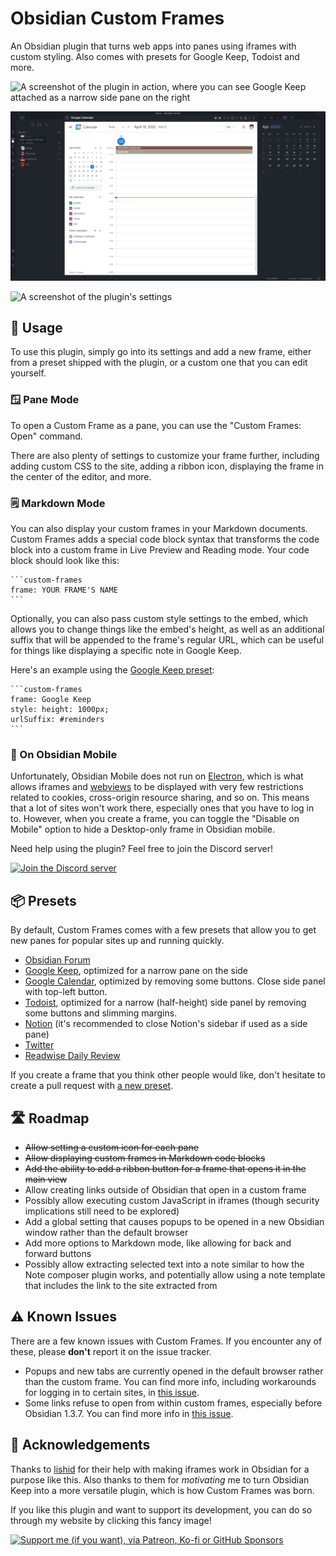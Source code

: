 # Obsidian Custom Frames
An Obsidian plugin that turns web apps into panes using iframes with custom styling. Also comes with presets for Google Keep, Todoist and more.

![A screenshot of the plugin in action, where you can see Google Keep attached as a narrow side pane on the right](https://raw.githubusercontent.com/Ellpeck/ObsidianCustomFrames/master/screenshot.png)

![A screenshot of the plugin in action, where you can see Google Calendar opened in the center, and the mouse hovering over the corresponding ribbon button](https://raw.githubusercontent.com/Ellpeck/ObsidianCustomFrames/master/screenshot-big.png)

![A screenshot of the plugin's settings](https://raw.githubusercontent.com/Ellpeck/ObsidianCustomFrames/master/settings.png)

## 🤔 Usage
To use this plugin, simply go into its settings and add a new frame, either from a preset shipped with the plugin, or a custom one that you can edit yourself.

### 🪟 Pane Mode
To open a Custom Frame as a pane, you can use the "Custom Frames: Open" command.

There are also plenty of settings to customize your frame further, including adding custom CSS to the site, adding a ribbon icon, displaying the frame in the center of the editor, and more.

### 🗒️ Markdown Mode
You can also display your custom frames in your Markdown documents. Custom Frames adds a special code block syntax that transforms the code block into a custom frame in Live Preview and Reading mode. Your code block should look like this:
~~~
```custom-frames
frame: YOUR FRAME'S NAME
```
~~~

Optionally, you can also pass custom style settings to the embed, which allows you to change things like the embed's height, as well as an additional suffix that will be appended to the frame's regular URL, which can be useful for things like displaying a specific note in Google Keep.

Here's an example using the [Google Keep preset](#-presets):
~~~
```custom-frames
frame: Google Keep
style: height: 1000px;
urlSuffix: #reminders
```
~~~

### 📱 On Obsidian Mobile
Unfortunately, Obsidian Mobile does not run on [Electron](https://www.electronjs.org/), which is what allows iframes and [webviews](https://www.electronjs.org/docs/latest/api/webview-tag) to be displayed with very few restrictions related to cookies, cross-origin resource sharing, and so on. This means that a lot of sites won't work there, especially ones that you have to log in to. However, when you create a frame, you can toggle the "Disable on Mobile" option to hide a Desktop-only frame in Obsidian mobile.

Need help using the plugin? Feel free to join the Discord server!

[![Join the Discord server](https://ellpeck.de/res/discord-wide.png)](https://link.ellpeck.de/discordweb)

## 📦 Presets
By default, Custom Frames comes with a few presets that allow you to get new panes for popular sites up and running quickly.
- [Obsidian Forum](https://forum.obsidian.md/)
- [Google Keep](https://keep.google.com), optimized for a narrow pane on the side
- [Google Calendar](https://calendar.google.com/calendar/u/0/r/day), optimized by removing some buttons. Close side panel with top-left button.
- [Todoist](https://todoist.com), optimized for a narrow (half-height) side panel by removing some buttons and slimming margins.
- [Notion](https://www.notion.so/) (it's recommended to close Notion's sidebar if used as a side pane)
- [Twitter](https://twitter.com)
- [Readwise Daily Review](https://readwise.io/dailyreview)

If you create a frame that you think other people would like, don't hesitate to create a pull request with [a new preset](https://github.com/Ellpeck/ObsidianCustomFrames/blob/master/src/settings.ts#L5).

## 🛣️ Roadmap
- ~~Allow setting a custom icon for each pane~~
- ~~Allow displaying custom frames in Markdown code blocks~~
- ~~Add the ability to add a ribbon button for a frame that opens it in the main view~~
- Allow creating links outside of Obsidian that open in a custom frame
- Possibly allow executing custom JavaScript in iframes (though security implications still need to be explored)
- Add a global setting that causes popups to be opened in a new Obsidian window rather than the default browser
- Add more options to Markdown mode, like allowing for back and forward buttons
- Possibly allow extracting selected text into a note similar to how the Note composer plugin works, and potentially allow using a note template that includes the link to the site extracted from

## ⚠️ Known Issues
There are a few known issues with Custom Frames. If you encounter any of these, please **don't** report it on the issue tracker.
- Popups and new tabs are currently opened in the default browser rather than the custom frame. You can find more info, including workarounds for logging in to certain sites, in [this issue](https://github.com/Ellpeck/ObsidianCustomFrames/issues/40).
- Some links refuse to open from within custom frames, especially before Obsidian 1.3.7. You can find more info in [this issue](https://github.com/Ellpeck/ObsidianCustomFrames/issues/76).

## 🙏 Acknowledgements
Thanks to [lishid](https://github.com/lishid) for their help with making iframes work in Obsidian for a purpose like this. Also thanks to them for *motivating* me to turn Obsidian Keep into a more versatile plugin, which is how Custom Frames was born.

If you like this plugin and want to support its development, you can do so through my website by clicking this fancy image!

[![Support me (if you want), via Patreon, Ko-fi or GitHub Sponsors](https://ellpeck.de/res/generalsupport-wide.png)](https://ellpeck.de/support)
